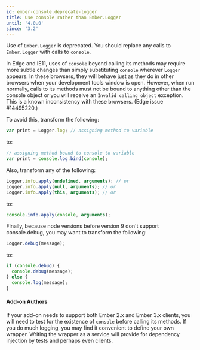 ```yaml
---
id: ember-console.deprecate-logger
title: Use console rather than Ember.Logger
until: '4.0.0'
since: '3.2'
---
```


Use of `Ember.Logger` is deprecated. You should replace any calls to `Ember.Logger` with calls to `console`.

In Edge and IE11, uses of `console` beyond calling its methods may require more subtle changes than simply substituting `console` wherever `Logger` appears. In these browsers, they will behave just as they do in other browsers when your development tools window is open. However, when run normally, calls to its methods must not be bound to anything other than the console object or you will receive an `Invalid calling object` exception. This is a known inconsistency with these browsers. (Edge issue #14495220.)

To avoid this, transform the following:

``` javascript
var print = Logger.log; // assigning method to variable
```

to:

``` javascript
// assigning method bound to console to variable
var print = console.log.bind(console);
```

Also, transform any of the following:

``` javascript
Logger.info.apply(undefined, arguments); // or
Logger.info.apply(null, arguments); // or
Logger.info.apply(this, arguments); // or
```

to:

``` javascript
console.info.apply(console, arguments);
```

Finally, because node versions before version 9 don't support console.debug, you may want to transform the following:

``` javascript
Logger.debug(message);
```

to:

``` javascript
if (console.debug) {
  console.debug(message);
} else {
  console.log(message);
}
```

#### Add-on Authors

If your add-on needs to support both Ember 2.x and Ember 3.x clients, you will
need to test for the existence of `console` before calling its methods. If you
do much logging, you may find it convenient to define your own wrapper. Writing
the wrapper as a service will provide for dependency injection by tests and
perhaps even clients.
